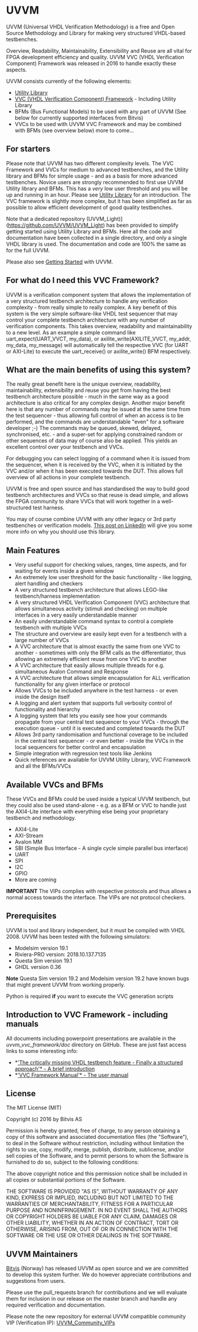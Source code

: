# UVVM
UVVM (Universal VHDL Verification Methodology) is a free and Open Source Methodology and Library for making very structured VHDL-based testbenches.

Overview, Readability, Maintainability, Extensibility and Reuse are all vital for FPGA development efficiency and quality.
UVVM VVC (VHDL Verification Component) Framework was released in 2016 to handle exactly these aspects.

UVVM consists currently of the following elements:
- [Utility Library](./uvvm_util/README.md)
- [VVC (VHDL Verification Component) Framework](./uvvm_vvc_framework/README.md)  - Including Utility Library
- BFMs (Bus Functional Models) to be used with any part of UVVM (See below for currently supported interfaces from Bitvis)
- VVCs to be used with UVVM VVC Framework and may be combined with BFMs (see overview below)
more to come...

## For starters
Please note that UVVM has two different complexity levels. The VVC Framework and VVCs for medium to advanced testbenches, and the Utility library and BFMs for simple usage - and as a basis for more advanced testbenches.
Novice users are strongly recommended to first use UVVM Utility library and BFMs. This has a *very* low user threshold and you will be up and running in an hour. Please see [Utility Library](./uvvm_util/README.md) for an introduction. 
The VVC framework is slightly more complex, but it has been simplified as far as possible to allow efficient development of good quality testbenches.

Note that a dedicated repository (UVVM_Light)](https://github.com/UVVM/UVVM_Light) has been provided to simplify getting started using Utility Library and BFMs. Here all the code and documentation have been collected in a single directory, and only a single VHDL library is used. The documentation and code are 100% the same as for the full UVVM. 

Please also see [Getting Started](./GETTING_STARTED.md) with UVVM.

## For what do I need this VVC Framework?
UVVM is a verification component system that allows the implementation of a very structured testbench architecture to handle any verification complexity - from really simple to really complex. A key benefit of this system is the very simple software-like VHDL test sequencer that may control your complete testbench architecture with any number of verification components. This takes overview, readability and maintainability to a new level.
As an example a simple command like uart_expect(UART_VVCT, my_data), or axilite_write(AXILITE_VVCT, my_addr, my_data, my_message) will automatically tell the respective VVC (for UART or AXI-Lite) to execute the uart_receive() or axilite_write() BFM respectively.

## What are the main benefits of using this system?
The really great benefit here is the unique overview, readability, maintainability, extensibility and reuse you get from having the best testbench architecture possible - much in the same way as a good architecture is also critical for any complex design.
Another major benefit here is that any number of commands may be issued at the same time from the test sequencer - thus allowing full control of when an access is to be performed, and the commands are understandable "even" for a software developer ;-)   The commands may be queued, skewed, delayed, synchronised, etc. - and a super-set for applying constrained random or other sequences of data may of course also be applied.
This yields an excellent control over your testbench and VVCs.

For debugging you can select logging of a command when it is issued from the sequencer, when it is received by the VVC, when it is initiated by the VVC and/or when it has been executed towards the DUT. This allows full overview of all actions in your complete testbench.

UVVM is free and open source and has standardised the way to build good testbench architectures and VVCs so that reuse is dead simple, and allows the FPGA community to share VVCs that will work together in a well-structured test harness.

You may of course combine UVVM with any other legacy or 3rd party testbenches or verification models.
[This post on LinkedIn](https://www.linkedin.com/pulse/what-uvvm-espen-tallaksen) will give you some more info on why you should use this library.

## Main Features
*	Very useful support for checking values, ranges, time aspects, and for waiting for events inside a given window
*	An extremely low user threshold for the basic functionality - like logging, alert handling and checkers
*	A very structured testbench architecture that allows LEGO-like testbench/harness implementation
*	A very structured VHDL Verification Component (VVC) architecture that allows simultaneous activity (stimuli and checking) on multiple interfaces in a very easily understandable manner
*	An easily understandable command syntax to control a complete testbench with multiple VVCs
*	The structure and overview are easily kept even for a testbench with a large number of VVCs
*	A VVC architecture that is almost exactly the same from one VVC to another - sometimes with only the BFM calls as the differentiator, thus allowing an extremely efficient reuse from one VVC to another
*	A VVC architecture that easily allows multiple threads for e.g. simultaneous Avalon Command and Response
*	A VVC architecture that allows simple encapsulation for ALL verification functionality for any given interface or protocol
*	Allows VVCs to be included anywhere in the test harness - or even inside the design itself
*	A logging and alert system that supports full verbosity control of functionality and hierarchy
*	A logging system that lets you easily see how your commands propagate from your central test sequencer to your VVCs - through the execution queue - until it is executed and completed towards the DUT
*	Allows 3rd party randomisation and functional coverage to be included in the central test sequencer - or even better - inside the VVCs in the local sequencers for better control and encapsulation
*	Simple integration with regression test tools like Jenkins
*	Quick references are available for UVVM Utility Library, VVC Framework and all the BFMs/VVCs

## Available VVCs and BFMs
These VVCs and BFMs could be used inside a typical UVVM testbench, but they could also be used stand-alone - e.g. as a BFM or VVC to handle just the AXI4-Lite interface with everything else being your proprietary testbench and methodology.
*	AXI4-Lite
*	AXI-Stream
*	Avalon MM
*	SBI (Simple Bus Interface - A single cycle simple parallel bus interface)
*	UART
*	SPI
*	I2C
*   GPIO
*	More are coming

**IMPORTANT**
The VIPs complies with respective protocols and thus allows a
normal access towards the interface. The VIPs are not protocol checkers.

## Prerequisites
UVVM is tool and library independent, but it must be compiled with VHDL 2008.
UVVM has been tested with the following simulators:
- Modelsim version 19.1
- Riviera-PRO version: 2018.10.137.7135
- Questa Sim version 19.1
- GHDL version 0.36

**Note** Questa Sim version 19.2 and Modelsim version 19.2 have known bugs that might prevent UVVM from working properly.

Python is required **if** you want to execute the VVC generation scripts


## Introduction to VVC Framework - including manuals
All documents including powerpoint presentations are available in the *uvvm_vvc_framework/doc* directory on GitHub.
These are just fast access links to some interesting info:
- *['The critically missing VHDL testbench feature - Finally a structured approach'* - A brief introduction](./uvvm_vvc_framework/doc/The_critically_missing_VHDL_TB_feature.ppsx)
- *['VVC Framework Manual'*  - The user manual](./uvvm_vvc_framework/doc/VVC_Framework_Manual.pdf)


## License

The MIT License (MIT)

Copyright (c) 2016 by Bitvis AS

Permission is hereby granted, free of charge, to any person obtaining a copy of this software and associated documentation files (the "Software"), to deal in the Software without restriction, including without limitation the rights to use, copy, modify, merge, publish, distribute, sublicense, and/or sell copies of the Software, and to permit persons to whom the Software is furnished to do so, subject to the following conditions:

The above copyright notice and this permission notice shall be included in all copies or substantial portions of the Software.

THE SOFTWARE IS PROVIDED "AS IS", WITHOUT WARRANTY OF ANY KIND, EXPRESS OR IMPLIED, INCLUDING BUT NOT LIMITED TO THE WARRANTIES OF MERCHANTABILITY, FITNESS FOR A PARTICULAR PURPOSE AND NONINFRINGEMENT. IN NO EVENT SHALL THE AUTHORS OR COPYRIGHT HOLDERS BE LIABLE FOR ANY CLAIM, DAMAGES OR OTHER LIABILITY, WHETHER IN AN ACTION OF CONTRACT, TORT OR OTHERWISE, ARISING FROM, OUT OF OR IN CONNECTION WITH THE SOFTWARE OR THE USE OR OTHER DEALINGS IN THE SOFTWARE.

## UVVM Maintainers
[Bitvis](http://bitvis.no) (Norway) has released UVVM as open source and we are committed to develop this system further.
We do however appreciate contributions and suggestions from users.

Please use the pull_requests branch for contributions and we will evaluate them for inclusion in our release on the master branch and handle any required verification and documentation.

Please note the new repository for external UVVM compatible community VIP (Verification IP): [UVVM_Community_VIPs](https://github.com/UVVM/UVVM_Community_VIPs)
